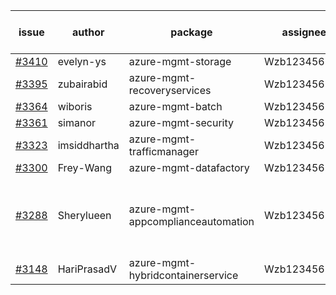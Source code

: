 | issue | author | package | assignee | bot advice | created date of issue | target release date | date from target |
| ------ | ------ | ------ | ------ | ------ | ------ | ------ | :-----: |
| [#3410](https://github.com/Azure/sdk-release-request/issues/3410) | evelyn-ys | azure-mgmt-storage | Wzb123456789 |  | 11-15 | 12-23 |  |
| [#3395](https://github.com/Azure/sdk-release-request/issues/3395) | zubairabid | azure-mgmt-recoveryservices | Wzb123456789 |  | 11-10 | 11-25 |  |
| [#3364](https://github.com/Azure/sdk-release-request/issues/3364) | wiboris | azure-mgmt-batch | Wzb123456789 |  | 11-02 | 11-25 |  |
| [#3361](https://github.com/Azure/sdk-release-request/issues/3361) | simanor | azure-mgmt-security | Wzb123456789 |  | 11-02 | 11-25 |  |
| [#3323](https://github.com/Azure/sdk-release-request/issues/3323) | imsiddhartha | azure-mgmt-trafficmanager | Wzb123456789 |  | 10-28 | 11-25 |  |
| [#3300](https://github.com/Azure/sdk-release-request/issues/3300) | Frey-Wang | azure-mgmt-datafactory | Wzb123456789 |  | 10-26 | 11-25 |  |
| [#3288](https://github.com/Azure/sdk-release-request/issues/3288) | Sherylueen | azure-mgmt-appcomplianceautomation | Wzb123456789 | close to release date.  On time | 10-24 | 11-16 | 0 |
| [#3148](https://github.com/Azure/sdk-release-request/issues/3148) | HariPrasadV | azure-mgmt-hybridcontainerservice | Wzb123456789 |  | 09-07 | 10-11 |  |
